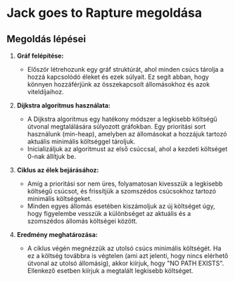 # Jack goes to Rapture megoldása

## Megoldás lépései

1. **Gráf felépítése:**

   - Először létrehozunk egy gráf struktúrát, ahol minden csúcs tárolja a hozzá kapcsolódó éleket és ezek súlyait. Ez segít abban, hogy könnyen hozzáférjünk az összekapcsolt állomásokhoz és azok viteldíjaihoz.

2. **Dijkstra algoritmus használata:** 

   - A Dijkstra algoritmus egy hatékony módszer a legkisebb költségű útvonal megtalálására súlyozott gráfokban. Egy prioritási sort használunk (min-heap), amelyben az állomásokat a hozzájuk tartozó aktuális minimális költséggel tároljuk.
   - Inicializáljuk az algoritmust az első csúccsal, ahol a kezdeti költséget 0-nak állítjuk be.

3. **Ciklus az élek bejárásához:** 

   - Amíg a prioritási sor nem üres, folyamatosan kivesszük a legkisebb költségű csúcsot, és frissítjük a szomszédos csúcsokhoz tartozó minimális költségeket.
   - Minden egyes állomás esetében kiszámoljuk az új költséget úgy, hogy figyelembe vesszük a különbséget az aktuális és a szomszédos állomás költségei között.

4. **Eredmény meghatározása:** 

   - A ciklus végén megnézzük az utolsó csúcs minimális költségét. Ha ez a költség továbbra is végtelen (ami azt jelenti, hogy nincs elérhető útvonal az utolsó állomásig), akkor kiírjuk, hogy "NO PATH EXISTS". Ellenkező esetben kiírjuk a megtalált legkisebb költséget.